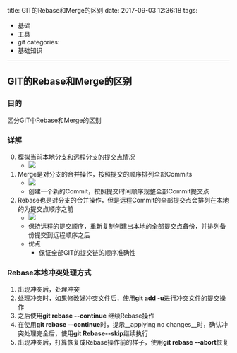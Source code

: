 title: GIT的Rebase和Merge的区别
date: 2017-09-03 12:36:18
tags:
- 基础
- 工具
- git
categories: 
- 基础知识
---
## GIT的Rebase和Merge的区别

### 目的
区分GIT中Rebase和Merge的区别

### 详解
0. 模拟当前本地分支和远程分支的提交点情况
    - ![](http://om6u6x9f9.bkt.clouddn.com/markdown/1504415696066.png)
1. Merge是对分支的合并操作，按照提交的顺序排列全部Commits
    - ![](http://om6u6x9f9.bkt.clouddn.com/markdown/1504415729898.png)
    - 创建一个新的Commit，按照提交时间顺序规整全部Commit提交点
2. Rebase也是对分支的合并操作，但是远程Commit的全部提交点会排列在本地的为提交点顺序之前
    - ![](http://om6u6x9f9.bkt.clouddn.com/markdown/1504415756949.png)
    - 保持远程的提交顺序，重新复制创建出本地的全部提交点备份，并排列备份提交到远程顺序之后
    - 优点
        + 保证全部GIT的提交链的顺序准确性

### Rebase本地冲突处理方式
1. 出现冲突后，处理冲突
2. 处理冲突时，如果修改好冲突文件后，使用**git add -u**进行冲突文件的提交操作
3. 之后使用**git rebase --continue** 继续Rebase操作
3. 在使用**git rebase --continue**时，提示__applying no changes__时，确认冲突处理完全后，使用**git Rebase--skip**继续执行
4. 出现冲突后，打算恢复成Rebase操作前的样子，使用**git rebase --abort**恢复

